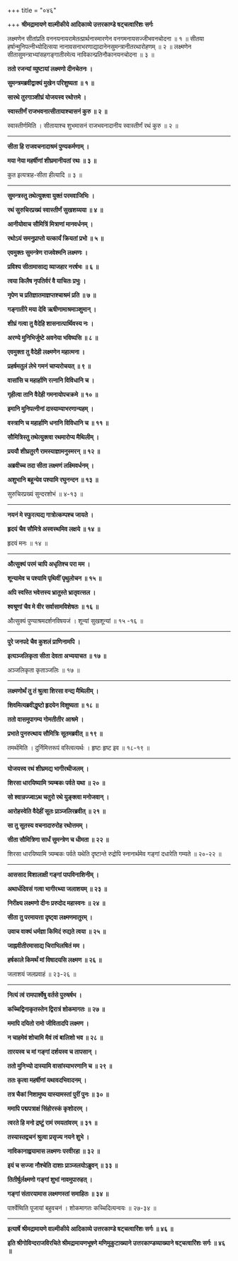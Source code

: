 +++
title = "०४६"

+++
**श्रीमद्रामायणे वाल्मीकीये आदिकाव्ये उत्तरकाण्डे षट्चत्वारिंशः सर्गः**

लक्ष्मणेन सीतांप्रति वननयनायरामेतत्प्रार्थनास्मारणेन वनगमनायसज्जीभवनचोदना ॥ १ ॥ सीतया हर्षान्मुनिपत्नीभ्योदित्सया नानावसनाभरणाद्यादानेनसुमन्त्रानीतरथारोहणम् ॥ २ ॥ लक्ष्मणेन सीतासुमन्त्राभ्यांसहगङ्गातीरमेत्य नाविकान्प्रतिनौकानयनचोदना ॥ ३ ॥

**ततो रजन्यां व्युष्टायां लक्ष्मणो दीनचेतनः ।**

**सुमन्त्रमब्रवीद्वाक्यं मुखेन परिशुष्यता ॥ १ ॥**

**सारथे तुरगाञ्शीघ्रं योजयस्व रथोत्तमे ।**

**स्वास्तीर्णं राजभवनात्सीतायाश्चासनं कुरु ॥ २ ॥**

स्वास्तीर्णमिति । सीतायाश्च शुभमासनं राजभवनादानीय स्वास्तीर्णं रथं कुरु ॥ २ ॥

****

**सीता हि राजवचनादाश्रमं पुण्यकर्मणाम् ।**

**मया नेया महर्षीणां शीघ्रमानीयतां रथः ॥ ३ ॥**

कुत इत्यत्राह-सीता हीत्यादि ॥ ३ ॥

****

**सुमन्त्रस्तु तथेत्युक्त्वा युक्तं परमवाजिभिः ।**

**रथं सुरुचिरप्रख्यं स्वास्तीर्णं सुखशय्यया ॥ ४ ॥**

**आनीयोवाच सौमित्रिं मित्राणां मानवर्धनम् ।**

**रथोऽयं समनुप्राप्तो यत्कार्यं क्रियतां प्रभो ॥ ५ ॥**

**एवमुक्तः सुमन्त्रेण राजवेश्मनि लक्ष्मणः ।**

**प्रविश्य सीतामासाद्य व्याजहार नरर्षभः ॥ ६ ॥**

**त्वया किलैष नृपतिर्वरं वै याचितः प्रभुः ।**

**नृपेण च प्रतिज्ञातमाज्ञप्तश्चाश्रमं प्रति ॥ ७ ॥**

**गङ्गातीरे मया देवि ऋषीणामाश्रमाञ्शुमान् ।**

**शीघ्रं गत्वा तु वैदेहि शासनात्पार्थिवस्य नः ।**

**अरण्ये मुनिभिर्जुष्टे अवनेया भविष्यसि ॥ ८ ॥**

**एवमुक्ता तु वैदेही लक्ष्मणेन महात्मना ।**

**प्रहर्षमतुलं लेभे गमनं चाप्यरोचयत् ॥ ९ ॥**

**वासांसि च महार्हाणि रत्नानि विविधानि च ।**

**गृहीत्वा तानि वैदेही गमनायोपचक्रमे ॥ १० ॥**

**इमानि मुनिपत्नीनां दास्याम्याभरणान्यहम् ।**

**वस्त्राणि च महार्हाणि धनानि विविधानि च ॥ ११ ॥**

**सौमित्रिस्तु तथेत्युक्त्वा रथमारोप्य मैथिलीम् ।**

**प्रययौ शीघ्रतुरगै रामस्याज्ञामनुस्मरन् ॥ १२ ॥**

**अब्रवीच्च तदा सीता लक्ष्मणं लक्ष्मिवर्धनम् ।**

**अशुभानि बहून्येव पश्यामि रघुनन्दन ॥ १३ ॥**

सुरुचिरप्रख्यं सुन्दरशोभं ॥ ४-१३ ॥

****

**नयनं मे स्फुरत्यद्य गात्रोत्कम्पश्च जायते ।**

**हृदयं चैव सौमित्रे अस्वस्थमिव लक्षये ॥ १४ ॥**

हृदयं मनः ॥ १४ ॥

****

**औत्सुक्यं परमं चापि अधृतिश्च परा मम ।**

**शून्यामेव च पश्यामि पृथिवीं पृथुलोचन ॥ १५ ॥**

**अपि स्वस्ति भवेत्तस्य भ्रातुस्ते भ्रातृवत्सल ।**

**श्वश्रूणां चैव मे वीर सर्वासामविशेषतः ॥ १६ ॥**

औत्सुक्यं पुण्याश्रमदर्शनविषयजं । शून्यां सुखशून्यां ॥ १५ -१६ ॥

****

**पुरे जनपदे चैव कुशलं प्राणिनामपि ।**

**इत्यञ्जलिकृता सीता देवता अभ्ययाचत ॥ १७ ॥**

अञ्जलिकृता कृताञ्जलिः ॥ १७ ॥

****

**लक्ष्मणोर्थं तु तं श्रुत्वा शिरसा वन्द्य मैथिलीम् ।**

**शिवमित्यब्रवीद्धृष्टो हृदयेन विशुष्यता ॥ १८ ॥**

**ततो वासमुपागम्य गोमतीतीर आश्रमे ।**

**प्रभाते पुनरुत्थाय सौमित्रिः सूतमब्रवीत् ॥ १९ ॥**

तमर्थमिति । दुर्निमित्तरूपं वस्त्वित्यर्थः । हृष्टः हृष्ट इव ॥ १८-१९ ॥

****

**योजयस्व रथं शीघ्रमद्य भागीरथीजलम् ।**

**शिरसा धारयिष्यामि त्र्यम्बकः पर्वते यथा ॥ २० ॥**

**सो श्वान्रज्ज्वाऽथ चतुरो रथे युङ्क्त्वा मनोजवान् ।**

**आरोहस्वेति वैदेहीं सूतः प्राञ्जलिरब्रवीत् ॥ २१ ॥**

**सा तु सूतस्य वचनादारुरोह रथोत्तमम् ।**

**सीता सौमित्रिणा सार्धं सुमन्त्रेण च धीमता ॥ २२ ॥**

शिरसा धारयिष्यामि त्र्यम्बकः पर्वते यथेति दृष्टान्ते रुद्रोपि स्नानार्थमेव गङ्गां दधारेति गम्यते ॥ २०-२२ ॥

****

**आससाद विशालाक्षी गङ्गां पापविनाशिनीम् ।**

**अथार्धदिवसं गत्वा भागीरथ्या जलाशयम् ॥ २३ ॥**

**निरीक्ष्य लक्ष्मणो दीनः प्ररुदोद महास्वनः ॥ २४ ॥**

**सीता तु परमायत्ता दृष्ट्वा लक्ष्मणमातुरम् ।**

**उवाच वाक्यं धर्मज्ञा किमिदं रुद्यते त्वया ॥ २५ ॥**

**जाह्नवीतीरमासाद्य चिराभिलषितं मम ।**

**हर्षकाले किमर्थं मां विषादयसि लक्ष्मण ॥ २६ ॥**

जलाशयं जलप्रवाहं ॥ २३-२६ ॥

****

**नित्यं त्वं रामपार्श्वेषु वर्तसे पुरुषर्षभ ।**

**कच्चिद्विनाकृतस्तेन द्विरात्रं शोकमागतः ॥ २७ ॥**

**ममापि दयितो रामो जीवितादपि लक्ष्मण ।**

**न चाहमेवं शोचामि मैवं त्वं बालिशो भव ॥ २८ ॥**

**तारयस्व च मां गङ्गां दर्शयस्व च तापसान् ।**

**ततो मुनिभ्यो दास्यामि वासांस्याभरणानि च ॥ २९ ॥**

**ततः कृत्वा महर्षीणां यथावदभिवादनम् ।**

**तत्र चैकां निशामुष्य यास्यामस्तां पुरीं पुनः ॥ ३० ॥**

**ममापि पद्मपत्राक्षं सिंहोरस्कं कृशोदरम् ।**

**त्वरते हि मनो द्रष्टुं रामं रमयतांवरम् ॥ ३१ ॥**

**तस्यास्तद्वचनं श्रुत्वा प्रसृज्य नयने शुभे ।**

**नाविकानाह्वयामास लक्ष्मणः परवीरहा ॥ ३२ ॥**

**इयं च सज्जा नौश्चेति दाशाः प्राञ्जलयोऽब्रुवन् ॥ ३३ ॥**

**तितीर्षुर्लक्ष्मणो गङ्गां शुभां नावमुपारुहत् ।**

**गङ्गां संतारयामास लक्ष्मणस्तां समाहितः ॥ ३४ ॥**

पार्श्वेष्विति पूजायां बहुवचनं । शोकमागतः कच्चिदित्यन्वयः ॥ २७-३४ ॥

****

**इत्यार्षे श्रीमद्रामायणे वाल्मीकीये आदिकाव्ये उत्तरकाण्डे षट्चत्वारिंशः सर्गः ॥ ४६ ॥**

**इति श्रीगोविन्दराजविरचिते श्रीमद्रामायणभूषणे मणिमुकुटाख्याने उत्तरकाण्डव्याख्याने षट्चत्वारिंशः सर्गः ॥ ४६ ॥**
